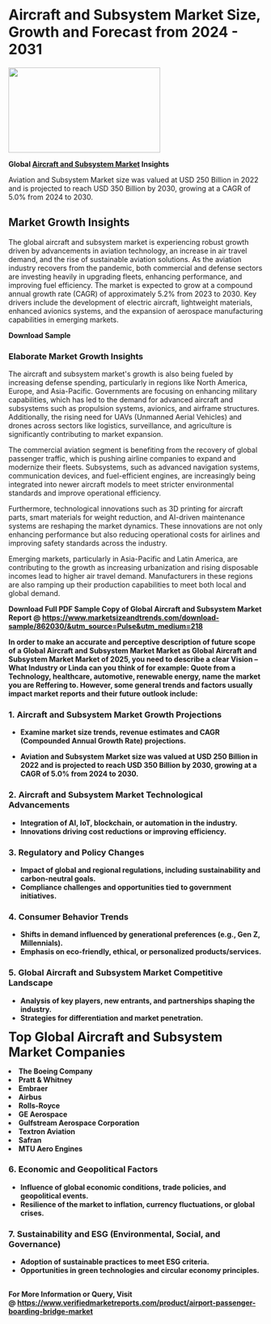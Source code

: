 <H1>Aircraft and Subsystem Market Size, Growth and Forecast from 2024 - 2031</H1><img class="aligncenter size-medium wp-image-584254" src="https://thirdeyenews.in/wp-content/uploads/2024/09/Global-Market-Research-300x168.jpeg" alt="" width="300" height="168" /><p><strong>Global&nbsp;<a href="https://www.marketsizeandtrends.com/download-sample/862030/&amp;utm_source=Pulse&amp;utm_medium=218">Aircraft and Subsystem Market</a> Insights</strong></p><p>Aviation and Subsystem Market size was valued at USD 250 Billion in 2022 and is projected to reach USD 350 Billion by 2030, growing at a CAGR of 5.0% from 2024 to 2030.</p><p><h2>Market Growth Insights</h2> <p>The global aircraft and subsystem market is experiencing robust growth driven by advancements in aviation technology, an increase in air travel demand, and the rise of sustainable aviation solutions. As the aviation industry recovers from the pandemic, both commercial and defense sectors are investing heavily in upgrading fleets, enhancing performance, and improving fuel efficiency. The market is expected to grow at a compound annual growth rate (CAGR) of approximately 5.2% from 2023 to 2030. Key drivers include the development of electric aircraft, lightweight materials, enhanced avionics systems, and the expansion of aerospace manufacturing capabilities in emerging markets.</p> <p><strong>Download Sample</strong></p> <h3>Elaborate Market Growth Insights</h3> <p>The aircraft and subsystem market's growth is also being fueled by increasing defense spending, particularly in regions like North America, Europe, and Asia-Pacific. Governments are focusing on enhancing military capabilities, which has led to the demand for advanced aircraft and subsystems such as propulsion systems, avionics, and airframe structures. Additionally, the rising need for UAVs (Unmanned Aerial Vehicles) and drones across sectors like logistics, surveillance, and agriculture is significantly contributing to market expansion.</p> <p>The commercial aviation segment is benefiting from the recovery of global passenger traffic, which is pushing airline companies to expand and modernize their fleets. Subsystems, such as advanced navigation systems, communication devices, and fuel-efficient engines, are increasingly being integrated into newer aircraft models to meet stricter environmental standards and improve operational efficiency.</p> <p>Furthermore, technological innovations such as 3D printing for aircraft parts, smart materials for weight reduction, and AI-driven maintenance systems are reshaping the market dynamics. These innovations are not only enhancing performance but also reducing operational costs for airlines and improving safety standards across the industry.</p> <p>Emerging markets, particularly in Asia-Pacific and Latin America, are contributing to the growth as increasing urbanization and rising disposable incomes lead to higher air travel demand. Manufacturers in these regions are also ramping up their production capabilities to meet both local and global demand.</p> <p><strong></p><p><span class=""><strong>Download Full PDF Sample Copy of Global Aircraft and Subsystem Market Report</strong> @ <a href="https://www.marketsizeandtrends.com/download-sample/862030/&amp;utm_source=Pulse&amp;utm_medium=218" target="_blank">https://www.marketsizeandtrends.com/download-sample/862030/&amp;utm_source=Pulse&amp;utm_medium=218</a></span></p><p>In order to make an accurate and perceptive description of future scope of a Global&nbsp;Aircraft and Subsystem Market Market as Global&nbsp;Aircraft and Subsystem Market Market of 2025, you need to describe a clear Vision &ndash; What Industry or Linda can you think of for example: Quote from a Technology, healthcare, automotive, renewable energy, name the market you are Reffering to. However, some general trends and factors usually impact market reports and their future outlook include:</p><h3>1.&nbsp;<strong>Aircraft and Subsystem Market Growth Projections</strong></h3><ul><li>Examine market size trends, revenue estimates and CAGR (Compounded Annual Growth Rate) projections.</li><li><p>Aviation and Subsystem Market size was valued at USD 250 Billion in 2022 and is projected to reach USD 350 Billion by 2030, growing at a CAGR of 5.0% from 2024 to 2030.</p></li></ul><h3>2.&nbsp;<strong>Aircraft and Subsystem Market Technological Advancements</strong></h3><ul><li>Integration of AI, IoT, blockchain, or automation in the industry.</li><li>Innovations driving cost reductions or improving efficiency.</li></ul><h3>3.&nbsp;<strong>Regulatory and Policy Changes</strong></h3><ul><li>Impact of global and regional regulations, including sustainability and carbon-neutral goals.</li><li>Compliance challenges and opportunities tied to government initiatives.</li></ul><h3>4.&nbsp;<strong>Consumer Behavior Trends</strong></h3><ul><li>Shifts in demand influenced by generational preferences (e.g., Gen Z, Millennials).</li><li>Emphasis on eco-friendly, ethical, or personalized products/services.</li></ul><h3>5.&nbsp;<strong>Global Aircraft and Subsystem Market Competitive Landscape</strong></h3><ul><li>Analysis of key players, new entrants, and partnerships shaping the industry.</li><li>Strategies for differentiation and market penetration.</li></ul><p data-pm-slice="1 1 []"><span style="color: inherit; font-family: inherit; font-size: 25px;">Top Global Aircraft and Subsystem Market Companies</span></p><div class="" data-test-id=""><p><li>The Boeing Company</li><li> Pratt & Whitney</li><li> Embraer</li><li> Airbus</li><li> Rolls-Royce</li><li> GE Aerospace</li><li> Gulfstream Aerospace Corporation</li><li> Textron Aviation</li><li> Safran</li><li> MTU Aero Engines</li></p></div><h3>6.&nbsp;<strong>Economic and Geopolitical Factors</strong></h3><ul><li>Influence of global economic conditions, trade policies, and geopolitical events.</li><li>Resilience of the market to inflation, currency fluctuations, or global crises.</li></ul><h3>7.&nbsp;<strong>Sustainability and ESG (Environmental, Social, and Governance)</strong></h3><ul><li>Adoption of sustainable practices to meet ESG criteria.</li><li>Opportunities in green technologies and circular economy principles.</li></ul><h2><strong style="font-size: 14px;">For More Information or Query, Visit @&nbsp;</strong><a style="background-color: #ffffff; font-size: 14px;" href="https://www.marketsizeandtrends.com/report/aircraft-and-subsystem-market/" target="_blank">https://www.verifiedmarketreports.com/product/airport-passenger-boarding-bridge-market</a></h2>
